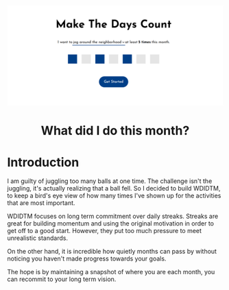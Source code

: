 <p align="center">
  <a href="#">
    <img src="./.github/assets/wdidtm-home.svg" alt="WDIDTM homepage" width="1000">
  </a>
</p>

<h1 align="center">What did I do this month?</h1>


# Introduction

I am guilty of juggling too many balls at one time. The challenge isn't the juggling, it's actually realizing that a ball fell. So I decided to build WDIDTM, to keep a bird's eye view of how many times I've shown up for the activities that are most important. 

WDIDTM focuses on long term commitment over daily streaks. Streaks are great for building momentum and using the original motivation in order to get off to a good start. However, they put too much pressure to meet unrealistic standards. 

On the other hand, it is incredible how quietly months can pass by without noticing you haven't made progress towards your goals.

The hope is by maintaining a snapshot of where you are each month, you can recommit to your long term vision.